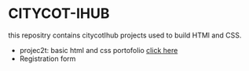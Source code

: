 # CITYCOT-IHUB
this repositry contains citycotIhub projects used to build HTMl and CSS.
<ul>
  <li>projec2t: basic html and css portofolio <a href="https://github.com/itsSumiya8/CITYCOT-IHUB/tree/main/PROJECT%20TWO"> click here</a></li>
  <li>Registration form <a href=""</li>
</ul>
